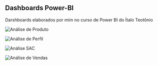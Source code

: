 ## Dashboards Power-BI

Darshboards elaborados por mim no curso de Power BI do Ítalo Teotônio 

![Análise de Produto](https://github.com/TVictor14/Power-BI/assets/50226866/bd715e3a-9f4d-40b8-bcd7-ebc870680fd8)

![Análise de Perfil](https://github.com/TVictor14/Power-BI/assets/50226866/b15912cb-8a0b-45a0-ba12-da30ff8559f9)


![Análise SAC](https://github.com/TVictor14/Power-BI/assets/50226866/9acf44b1-63f0-4663-b598-8d330b265459)


![Análise de Vendas](https://github.com/TVictor14/Power-BI/assets/50226866/6dc9261a-a2a5-4713-8503-86d6cce14c9f)


